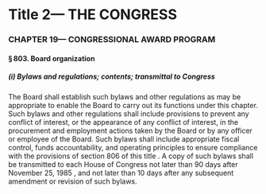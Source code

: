 
# Title 2— THE CONGRESS
### CHAPTER 19— CONGRESSIONAL AWARD PROGRAM
#### § 803. Board organization
##### (i) Bylaws and regulations; contents; transmittal to Congress

The Board shall establish such bylaws and other regulations as may be appropriate to enable the Board to carry out its functions under this chapter. Such bylaws and other regulations shall include provisions to prevent any conflict of interest, or the appearance of any conflict of interest, in the procurement and employment actions taken by the Board or by any officer or employee of the Board. Such bylaws shall include appropriate fiscal control, funds accountability, and operating principles to ensure compliance with the provisions of section 806 of this title . A copy of such bylaws shall be transmitted to each House of Congress not later than 90 days after November 25, 1985 , and not later than 10 days after any subsequent amendment or revision of such bylaws.
